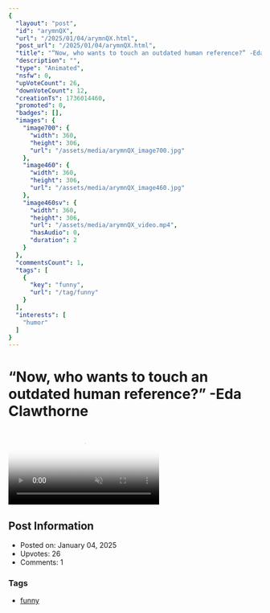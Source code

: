 ```yaml
---
{
  "layout": "post",
  "id": "arymnQX",
  "url": "/2025/01/04/arymnQX.html",
  "post_url": "/2025/01/04/arymnQX.html",
  "title": "“Now, who wants to touch an outdated human reference?” -Eda Clawthorne",
  "description": "",
  "type": "Animated",
  "nsfw": 0,
  "upVoteCount": 26,
  "downVoteCount": 12,
  "creationTs": 1736014460,
  "promoted": 0,
  "badges": [],
  "images": {
    "image700": {
      "width": 360,
      "height": 306,
      "url": "/assets/media/arymnQX_image700.jpg"
    },
    "image460": {
      "width": 360,
      "height": 306,
      "url": "/assets/media/arymnQX_image460.jpg"
    },
    "image460sv": {
      "width": 360,
      "height": 306,
      "url": "/assets/media/arymnQX_video.mp4",
      "hasAudio": 0,
      "duration": 2
    }
  },
  "commentsCount": 1,
  "tags": [
    {
      "key": "funny",
      "url": "/tag/funny"
    }
  ],
  "interests": [
    "humor"
  ]
}
---
```


# “Now, who wants to touch an outdated human reference?” -Eda Clawthorne

<video controls playsinline loop muted poster="/assets/media/arymnQX_image460.jpg">
  <source src="/assets/media/arymnQX_video.mp4" type="video/mp4">
  Your browser does not support the video tag.
</video>

## Post Information

- Posted on: January 04, 2025
- Upvotes: 26
- Comments: 1

### Tags

- [funny](/tag/funny)
